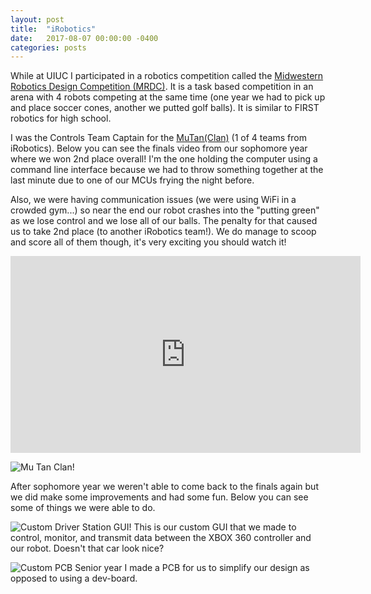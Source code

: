```yaml
---
layout: post
title:  "iRobotics"
date:   2017-08-07 00:00:00 -0400
categories: posts
---
```

While at UIUC I participated in a robotics competition called the [Midwestern Robotics Design Competition (MRDC)](http://mrdc.ec.illinois.edu/). It is a task based competition in an arena with 4 robots competing at the same time (one year we had to pick up and place soccer cones, another we putted golf balls). It is similar to FIRST robotics for high school.

I was the Controls Team Captain for the [MuTan(Clan)](https://irobotics.illinois.edu/teams/legacy-pages/mutanclan-robotics/) (1 of 4 teams from iRobotics). Below you can see the finals video from our sophomore year where we won 2nd place overall! I'm the one holding the computer using a command line interface because we had to throw something together at the last minute due to one of our MCUs frying the night before.

Also, we were having communication issues (we were using WiFi in a crowded gym...) so near the end our robot crashes into the "putting green" as we lose control and we lose all of our balls. The penalty for that caused us to take 2nd place (to another iRobotics team!). We do manage to scoop and score all of them though, it's very exciting you should watch it!

<iframe width="560" height="315" src="https://www.youtube.com/embed/S-o8PDLDHQQ" title="YouTube video player" frameborder="0" allow="accelerometer; autoplay; clipboard-write; encrypted-media; gyroscope; picture-in-picture" allowfullscreen></iframe>

![Mu Tan Clan!](/images/mu_tan_clan.jpeg)

After sophomore year we weren't able to come back to the finals again but we did make some improvements and had some fun. Below you can see some of things we were able to do.

![Custom Driver Station GUI!](/images/JuniorYearDS.png)
This is our custom GUI that we made to control, monitor, and transmit data between the XBOX 360 controller and our robot. Doesn't that car look nice? 

![Custom PCB](/images/SeniorYearPCB.jpg)
Senior year I made a PCB for us to simplify our design as opposed to using a dev-board.
